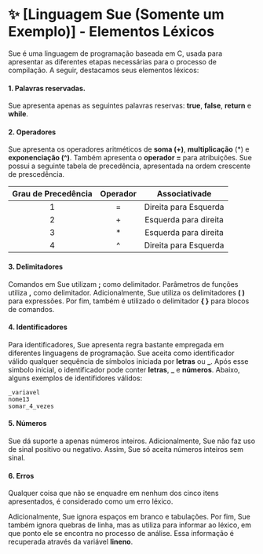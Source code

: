 # ✨ [Linguagem Sue (Somente um Exemplo)] - Elementos Léxicos

Sue é uma linguagem de programação baseada em C, usada para apresentar as diferentes etapas necessárias para o processo de compilação. A seguir, destacamos seus elementos léxicos:

#### 1. Palavras reservadas.

Sue apresenta apenas as seguintes palavras reservas: **true**, **false**, **return** e **while**. 

#### 2. Operadores

Sue apresenta os operadores aritméticos de **soma (+)**, **multiplicação**  (*) e **exponenciação (^)**. Também apresenta o **operador =** para atribuições. Sue possui a seguinte tabela de precedência, apresentada na ordem crescente de prescedência.

| Grau de Precedência | Operador | Associativade|
|:-------------------:|:--------:|:-----------:|
|          1          |     =    | Direita para Esquerda |
|          2          |     +    | Esquerda para direita |
|          3          |     *    | Esquerda para direita |
|          4          |     ^    | Direita para Esquerda |

#### 3. Delimitadores
Comandos em Sue utilizam **;** como delimitador. Parâmetros de funções utiliza **,** como delimitador. Adicionalmente, Sue utiliza os delimitadores **( )** para expressões. Por fim, também é utilizado o delimitador **{ }** para blocos de comandos. 

#### 4. Identificadores

Para identificadores, Sue apresenta regra bastante empregada em diferentes linguagens de programação. Sue aceita como identificador válido qualquer sequência de símbolos iniciada por **letras** ou **_**. Após esse simbolo inicial, o identificador pode conter **letras**, **_** e **números**. Abaixo, alguns exemplos de identifidores válidos:

```
_variavel
nome13
somar_4_vezes
```
#### 5. Números

Sue dá suporte a apenas números inteiros. Adicionalmente, Sue não faz uso de sinal positivo ou negativo. Assim, Sue só aceita números inteiros sem sinal.

#### 6. Erros
Qualquer coisa que não se enquadre em nenhum dos cinco itens apresentados, é considerado como um erro léxico. 

Adicionalmente, Sue ignora espaços em branco e tabulações. Por fim, Sue também ignora quebras de linha, mas as utiliza para informar ao léxico, em que ponto ele se encontra no processo de análise. Essa informação é recuperada através da variável **lineno**. 
